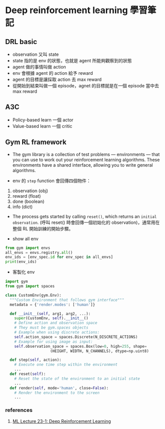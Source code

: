 # Deep reinforcement learning 學習筆記

## DRL basic

* observation 又叫 state
* state 指的是 env 的狀態，也就是 agent 所能夠觀察到的狀態
* agent 做的事情叫做 action
* env 會根據 agent 的 action 給予 reward
* agent 的目標是讓採取 action 去 max reward
* 從開始到結束叫做一個 episode，agnet 的目標就是在一個 episode 當中去 max reward


## A3C

* Policy-based learn 一個 actor
* Value-based learn 一個 critic

## Gym RL framework

* The gym library is a collection of test problems — environments — that you can use to work out your reinforcement learning algorithms. These environments have a shared interface, allowing you to write general algorithms.

* env 的 `step` function 會回傳四個物件：

1. observation (obj)
2. reward (float)
3. done (boolean)
4. info (dict)

* The process gets started by calling `reset()`, which returns an `initial observation`. (呼叫 reset() 時會回傳一個初始化的 observation)，通常用在整個 RL 開始訓練的開始步驟。

* show all env
```python
from gym import envs
all_envs = envs.registry.all()
env_ids = [env_spec.id for env_spec in all_envs]
print(env_ids)
```

* 客製化 env

```python
import gym
from gym import spaces

class CustomEnv(gym.Env):
  """Custom Environment that follows gym interface"""
  metadata = {'render.modes': ['human']}

  def __init__(self, arg1, arg2, ...):
    super(CustomEnv, self).__init__()
    # Define action and observation space
    # They must be gym.spaces objects
    # Example when using discrete actions:
    self.action_space = spaces.Discrete(N_DISCRETE_ACTIONS)
    # Example for using image as input:
    self.observation_space = spaces.Box(low=0, high=255, shape=
                    (HEIGHT, WIDTH, N_CHANNELS), dtype=np.uint8)

  def step(self, action):
    # Execute one time step within the environment
    ...
  def reset(self):
    # Reset the state of the environment to an initial state
    ...
  def render(self, mode='human', close=False):
    # Render the environment to the screen
    ...
```

### references
1. [ML Lecture 23-1: Deep Reinforcement Learning
](https://www.youtube.com/watch?v=W8XF3ME8G2I&t=640s)